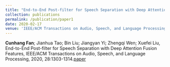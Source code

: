 ```yaml
---
title: "End-to-End Post-filter for Speech Separation with Deep Attention Fusion Features"
collection: publications
permalink: /publication/paper1
date: 2020-02-17
venue: 'IEEE/ACM Transactions on Audio, Speech, and Language Processing'
---
```

**Cunhang Fan**; Jianhua Tao; Bin Liu; Jiangyan Yi; Zhengqi Wen; Xuefei Liu, End-to-End Post-filter for Speech Separation with Deep Attention Fusion Features, IEEE/ACM Transactions on Audio, Speech, and Language Processing, 2020, 28:1303-1314.[paper](https://fchest.github.io/pub/Trans1.pdf)



